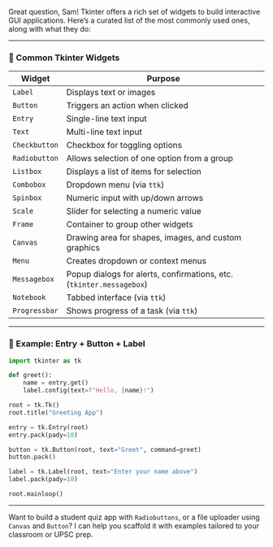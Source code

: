 Great question, Sam! Tkinter offers a rich set of widgets to build interactive GUI applications. Here’s a curated list of the most commonly used ones, along with what they do:

---

### 🧰 Common Tkinter Widgets

| Widget        | Purpose                                                                 |
|---------------|-------------------------------------------------------------------------|
| `Label`       | Displays text or images                                                 |
| `Button`      | Triggers an action when clicked                                         |
| `Entry`       | Single-line text input                                                  |
| `Text`        | Multi-line text input                                                   |
| `Checkbutton` | Checkbox for toggling options                                           |
| `Radiobutton` | Allows selection of one option from a group                            |
| `Listbox`     | Displays a list of items for selection                                  |
| `Combobox`    | Dropdown menu (via `ttk`)                                               |
| `Spinbox`     | Numeric input with up/down arrows                                      |
| `Scale`       | Slider for selecting a numeric value                                    |
| `Frame`       | Container to group other widgets                                        |
| `Canvas`      | Drawing area for shapes, images, and custom graphics                    |
| `Menu`        | Creates dropdown or context menus                                       |
| `Messagebox`  | Popup dialogs for alerts, confirmations, etc. (`tkinter.messagebox`)    |
| `Notebook`    | Tabbed interface (via `ttk`)                                            |
| `Progressbar` | Shows progress of a task (via `ttk`)                                    |

---

### 🧪 Example: Entry + Button + Label
```python
import tkinter as tk

def greet():
    name = entry.get()
    label.config(text=f"Hello, {name}!")

root = tk.Tk()
root.title("Greeting App")

entry = tk.Entry(root)
entry.pack(pady=10)

button = tk.Button(root, text="Greet", command=greet)
button.pack()

label = tk.Label(root, text="Enter your name above")
label.pack(pady=10)

root.mainloop()
```

---

Want to build a student quiz app with `Radiobuttons`, or a file uploader using `Canvas` and `Button`? I can help you scaffold it with examples tailored to your classroom or UPSC prep.